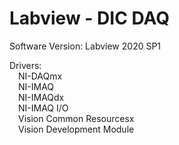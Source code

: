 # Labview - DIC DAQ

Software Version: Labview 2020 SP1

Drivers:\
&emsp;NI-DAQmx\
&emsp;NI-IMAQ\
&emsp;NI-IMAQdx\
&emsp;NI-IMAQ I/O\
&emsp;Vision Common Resourcesx\
&emsp;Vision Development Module
